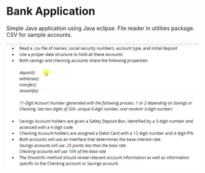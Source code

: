 # Bank Application
Simple Java application using Java eclipse. 
File reader in utilities package. CSV for sample accounts. 


![GitHub Logo](./description.PNG)
